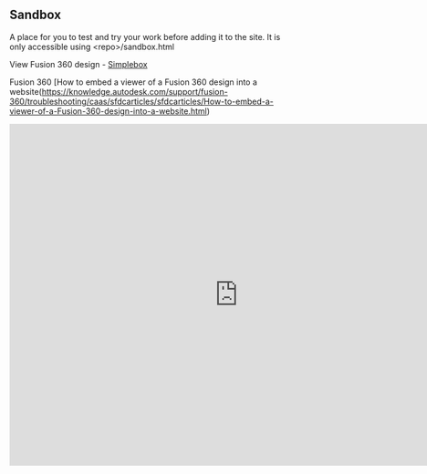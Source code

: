 ## Sandbox

A place for you to test and try your work before adding it to the site.  It is only accessible using \<repo\>/sandbox.html


View Fusion 360 design - [Simplebox](https://a360.co/2XD07pe)

Fusion 360 [How to embed a viewer of a Fusion 360 design into a website(https://knowledge.autodesk.com/support/fusion-360/troubleshooting/caas/sfdcarticles/sfdcarticles/How-to-embed-a-viewer-of-a-Fusion-360-design-into-a-website.html)


<iframe src="https://rdorville.github.io/EP1000/06_STLmodel.html"
    width="800" height="600"
    allowfullscreen="true" webkitallowfullscreen="true" mozallowfullscreen="true"  frameborder="0"
>
</iframe>



